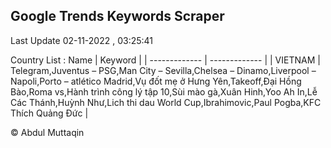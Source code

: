 

## Google Trends Keywords Scraper 
 
Last Update 02-11-2022 , 03:25:41

Country List :
 Name  | Keyword |
| ------------- | ------------- |
| VIETNAM | Telegram,Juventus – PSG,Man City – Sevilla,Chelsea – Dinamo,Liverpool – Napoli,Porto – atlético Madrid,Vụ đốt mẹ ở Hưng Yên,Takeoff,Đại Hồng Bào,Roma vs,Hành trình công lý tập 10,Sùi mào gà,Xuân Hinh,Yoo Ah In,Lễ Các Thánh,Huỳnh Như,Lich thi dau World Cup,Ibrahimovic,Paul Pogba,KFC Thích Quảng Đức |



© Abdul Muttaqin 
